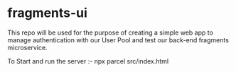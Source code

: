 # fragments-ui
This repo will be used for the purpose of creating a simple web app to manage authentication with our User Pool and test our back-end fragments microservice.


To Start and run the server :- npx parcel src/index.html